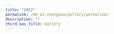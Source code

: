 ```yaml
---
title: "2022"
permalink: /mk-at-zhenghua/gallery/permalink/
description: ""
third_nav_title: Gallery
---
```


